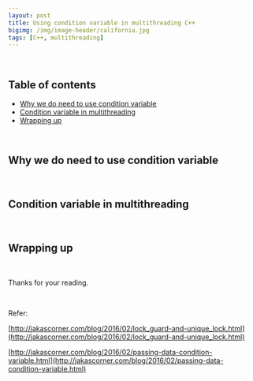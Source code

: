 ```yaml
---
layout: post
title: Using condition variable in multithreading C++
bigimg: /img/image-header/california.jpg
tags: [C++, multithreading]
---
```




<br>

## Table of contents
- [Why we do need to use condition variable](#why-we-do-need-to-use-condition-variable)
- [Condition variable in multithreading](#condition-variable-in-multithreading)
- [Wrapping up](#wrapping-up)


<br>

## Why we do need to use condition variable






<br>

## Condition variable in multithreading






<br>

## Wrapping up





<br>

Thanks for your reading.

<br>

Refer:

[http://jakascorner.com/blog/2016/02/lock_guard-and-unique_lock.html](http://jakascorner.com/blog/2016/02/lock_guard-and-unique_lock.html)

[http://jakascorner.com/blog/2016/02/passing-data-condition-variable.html](http://jakascorner.com/blog/2016/02/passing-data-condition-variable.html)